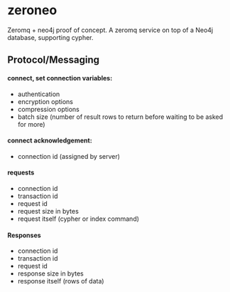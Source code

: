 zeroneo
=======
Zeromq + neo4j proof of concept. A zeromq service on top of a Neo4j database, supporting cypher.

## Protocol/Messaging

#### connect, set connection variables:

* authentication
* encryption options
* compression options
* batch size (number of result rows to return before waiting to be asked for more)

#### connect acknowledgement:

* connection id (assigned by server)

#### requests

* connection id
* transaction id
* request id
* request size in bytes
* request itself (cypher or index command)

#### Responses

* connection id
* transaction id
* request id
* response size in bytes
* response itself (rows of data)